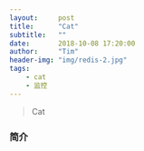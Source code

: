 ```yaml
---
layout:     post
title:      "Cat"
subtitle:   ""
date:       2018-10-08 17:20:00
author:     "Tim"
header-img: "img/redis-2.jpg"
tags:
    - cat
    - 监控
---
```


> Cat

### 简介
